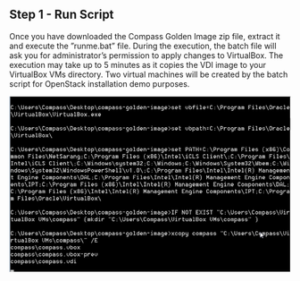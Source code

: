 <h2 id="step-one">Step 1 - Run Script</h2>

Once you have downloaded the Compass Golden Image zip file, extract it and execute the ”runme.bat” file. During the execution, the batch file will ask you for administrator’s permission to apply changes to VirtualBox. The execution may take up to 5 minutes as it copies the VDI image to your VirtualBox VMs directory. Two virtual machines will be created by the batch script for OpenStack installation demo purposes. 

![Run Script](/img/1_run_script.png)

